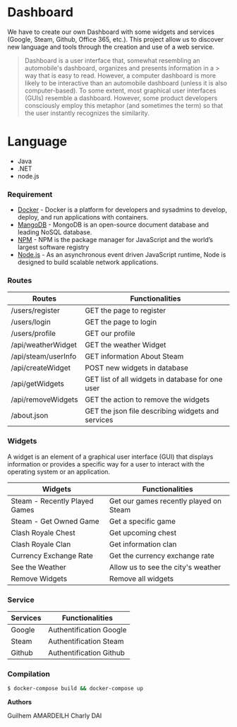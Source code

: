 # Dashboard

We have to create our own Dashboard with some widgets and services (Google, Steam, Github, Office 365, etc.). This project allow us to discover new language and tools through the creation and use of a web service.

> Dashboard is a user interface that, somewhat resembling an automobile's dashboard, organizes and presents information in a > way that is easy to read. However, a computer dashboard is more likely to be interactive than an automobile dashboard
> (unless it is also computer-based). To some extent, most graphical user interfaces (GUIs) resemble a dashboard. However,
> some product developers consciously employ this metaphor (and sometimes the term) so that the user instantly recognizes
> the similarity.

# Language

  - Java
  - .NET
  - node.js


### Requirement

* [Docker] - Docker is a platform for developers and sysadmins to develop, deploy, and run applications with containers. 
* [MangoDB] - MongoDB is an open-source document database and leading NoSQL database. 
* [NPM] - NPM is the package manager for JavaScript and the world’s largest software registry
* [Node.js] - As an asynchronous event driven JavaScript runtime, Node is designed to build scalable network applications.

### Routes

| Routes | Functionalities |
| ------ | ------ |
| /users/register | GET the page to register |
| /users/login | GET the page to login |
| /users/profile | GET our profile |
| /api/weatherWidget | GET the weather Widget |
| /api/steam/userInfo | GET information About Steam |
| /api/createWidget | POST new widgets in database |
| /api/getWidgets | GET list of all widgets in database for one user |
| /api/removeWidgets | GET the action to remove the widgets |
| /about.json | GET the json file describing widgets and services |

### Widgets

A widget is an element of a graphical user interface (GUI) that displays information or provides a specific way for a user to interact with the operating system or an application. 

| Widgets | Functionalities |
| ------ | ------ |
| Steam - Recently Played Games | Get our games recently played on Steam |
| Steam - Get Owned Game | Get a specific game |
| Clash Royale Chest | Get upcoming chest |
| Clash Royale Clan | Get information clan |
| Currency Exchange Rate | Get the currency exchange rate |
| See the Weather | Allow us to see the city's weather |
| Remove Widgets | Remove all widgets |

### Service

| Services | Functionalities |
| ------ | ------ |
| Google | Authentification Google |
| Steam | Authentification Steam |
| Github | Authentification Github |

### Compilation

```sh
$ docker-compose build && docker-compose up
```



**Authors**

Guilhem AMARDEILH
Charly DAI



   [node.js]: <http://nodejs.org>
   [DOcker]: <https://www.docker.com/>
   [NPM]: <https://www.npmjs.com/>
   [MangoDB]: <https://www.mongodb.com/fr>

